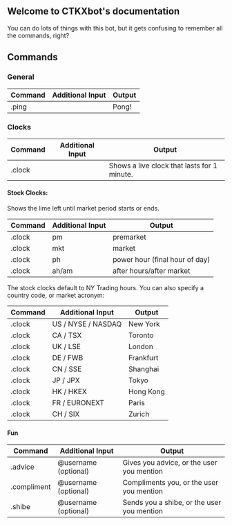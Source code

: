 ## Welcome to CTKXbot's documentation

You can do lots of things with this bot, but it gets confusing to remember all the commands, right?

## Commands

### General

| Command | Additional Input     | Output |
|---------|----------------------|--------|
| .ping   |                      | Pong!  |

### Clocks

| Command  | Additional Input     | Output |
|----------|----------------------|--------|
| .clock   |                      | Shows a live clock that lasts for 1 minute. |

#### Stock Clocks:

Shows the lime left until market period starts or ends.

| Command | Additional Input     | Output |
|---------|----------------------|--------|
| .clock  | pm                   | premarket  |
| .clock  | mkt                  | market  |
| .clock  | ph                  | power hour (final hour of day)  |
| .clock  | ah/am                  | after hours/after market  |

The stock clocks default to NY Trading hours. You can also specify a country code, or market acronym:

| Command | Additional Input     | Output |
|---------|----------------------|--------| 
| .clock  | <type> US / NYSE / NASDAQ | New York |
| .clock  | <type> CA / TSX           | Toronto |
| .clock  | <type> UK / LSE           | London |
| .clock  | <type> DE / FWB           | Frankfurt |
| .clock  | <type> CN / SSE           | Shanghai |
| .clock  | <type> JP / JPX           | Tokyo |
| .clock  | <type> HK / HKEX          | Hong Kong |
| .clock  | <type> FR / EURONEXT      | Paris | 
| .clock  | <type> CH / SIX           | Zurich |
  
  
#### Fun

| Command | Additional Input     | Output |
|---------|----------------------|--------|
| .advice | @username (optional) | Gives you advice, or the user you mention |
| .compliment | @username (optional) | Compliments you, or the user you mention |
| .shibe | @username (optional) | Sends you a shibe, or the user you mention |

